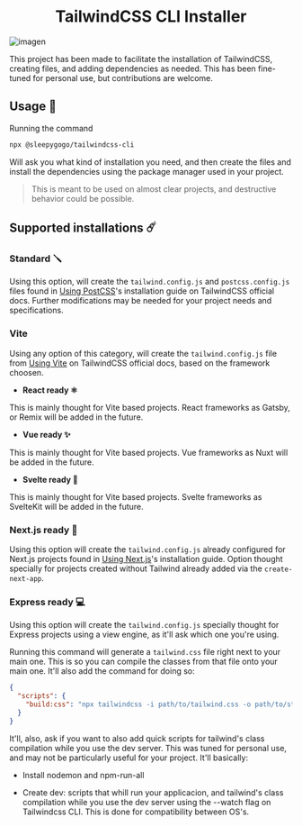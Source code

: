 <h1 align="center">TailwindCSS CLI Installer</h1>

![imagen](https://github.com/Sleepy-gogo/tailwind-install/assets/62667318/2613ca1b-812c-4cc3-a397-6deed45784e6)

This project has been made to facilitate the installation of TailwindCSS, creating files, and adding dependencies as needed. This has been fine-tuned for personal use, but contributions are welcome.

## Usage 📖

Running the command

```bash
npx @sleepygogo/tailwindcss-cli
```

Will ask you what kind of installation you need, and then create the files and install the dependencies using the package manager used in your project.

> This is meant to be used on almost clear projects, and destructive behavior could be possible.

## Supported installations ☄️

### Standard 🪛

Using this option, will create the `tailwind.config.js` and `postcss.config.js` files found in [Using PostCSS](https://tailwindcss.com/docs/installation/using-postcss)'s installation guide on TailwindCSS official docs. Further modifications may be needed for your project needs and specifications.

### Vite

Using any option of this category, will create the `tailwind.config.js` file from [Using Vite](https://tailwindcss.com/docs/guides/vite) on TailwindCSS official docs, based on the framework choosen.

- **React ready ⚛️**

This is mainly thought for Vite based projects. React frameworks as Gatsby, or Remix will be added in the future.

- **Vue ready ✨**

This is mainly thought for Vite based projects. Vue frameworks as Nuxt will be added in the future.

- **Svelte ready 🧡**

This is mainly thought for Vite based projects. Svelte frameworks as SvelteKit will be added in the future.

### Next.js ready 🚀

Using this option will create the `tailwind.config.js` already configured for Next.js projects found in [Using Next.js](https://tailwindcss.com/docs/guides/nextjs)'s installation guide. Option thought specially for projects created without Tailwind already added via the `create-next-app`.

### Express ready 💻

Using this option will create the `tailwind.config.js` specially thought for Express projects using a view engine, as it'll ask which one you're using.

Running this command will generate a `tailwind.css` file right next to your main one. This is so you can compile the classes from that file onto your main one. It'll also add the command for doing so:

```json
{
  "scripts": {
    "build:css": "npx tailwindcss -i path/to/tailwind.css -o path/to/style.css"
  }
}
```

It'll, also, ask if you want to also add quick scripts for tailwind's class compilation while you use the dev server. This was tuned for personal use, and may not be particularly useful for your project. It'll basically:

- Install nodemon and npm-run-all

- Create dev: scripts that whill run your applicacion, and tailwind's class compilation while you use the dev server using the --watch flag on Tailwindcss CLI. This is done for compatibility between OS's.
